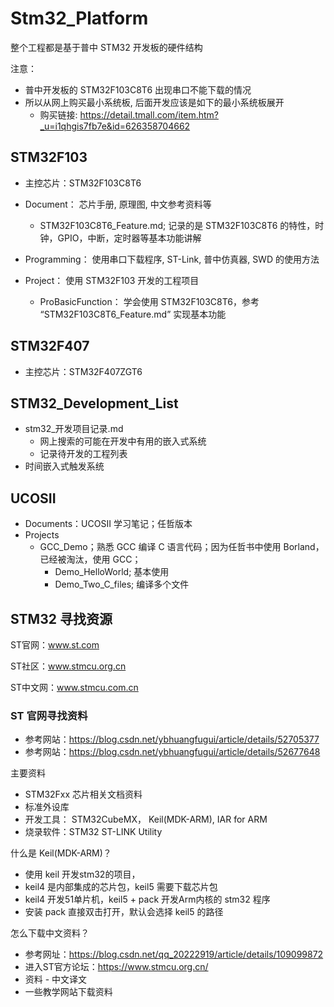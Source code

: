 # Stm32_Platform

整个工程都是基于普中 STM32 开发板的硬件结构

注意：

- 普中开发板的 STM32F103C8T6 出现串口不能下载的情况
- 所以从网上购买最小系统板, 后面开发应该是如下的最小系统板展开
  - 购买链接: https://detail.tmall.com/item.htm?_u=i1qhgis7fb7e&id=626358704662

## STM32F103

- 主控芯片：STM32F103C8T6

- Document： 芯片手册, 原理图, 中文参考资料等
  - STM32F103C8T6_Feature.md; 记录的是 STM32F103C8T6 的特性，时钟，GPIO，中断，定时器等基本功能讲解
- Programming： 使用串口下载程序, ST-Link, 普中仿真器, SWD 的使用方法
- Project： 使用 STM32F103 开发的工程项目
  - ProBasicFunction： 学会使用 STM32F103C8T6，参考 “STM32F103C8T6_Feature.md” 实现基本功能

## STM32F407

- 主控芯片：STM32F407ZGT6

## STM32_Development_List

- stm32_开发项目记录.md
  - 网上搜索的可能在开发中有用的嵌入式系统
  - 记录待开发的工程列表
- 时间嵌入式触发系统

## UCOSII

- Documents：UCOSII 学习笔记；任哲版本
- Projects
  - GCC_Demo；熟悉 GCC 编译 C 语言代码；因为任哲书中使用 Borland，已经被淘汰，使用 GCC；
    - Demo_HelloWorld; 基本使用
    - Demo_Two_C_files; 编译多个文件

## STM32 寻找资源

ST官网：www.st.com

ST社区：www.stmcu.org.cn

ST中文网：www.stmcu.com.cn

### ST 官网寻找资料

- 参考网站：https://blog.csdn.net/ybhuangfugui/article/details/52705377
- 参考网站：https://blog.csdn.net/ybhuangfugui/article/details/52677648

主要资料

- STM32Fxx 芯片相关文档资料
- 标准外设库
- 开发工具： STM32CubeMX， Keil(MDK-ARM), IAR for ARM
- 烧录软件：STM32 ST-LINK Utility

什么是 Keil(MDK-ARM)？

- 使用 keil 开发stm32的项目，
- keil4 是内部集成的芯片包，keil5 需要下载芯片包
- keil4 开发51单片机，keil5 + pack 开发Arm内核的 stm32 程序
- 安装 pack 直接双击打开，默认会选择 keil5 的路径

怎么下载中文资料？

- 参考网址：https://blog.csdn.net/qq_20222919/article/details/109099872
- 进入ST官方论坛：https://www.stmcu.org.cn/
- 资料 - 中文译文
- 一些教学网站下载资料
